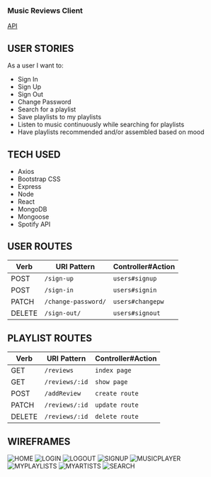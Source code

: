 ### Music Reviews Client

[API](https://github.com/mayday91/newp3mongo)

## USER STORIES
As a user I want to:
- Sign In
- Sign Up
- Sign Out
- Change Password
- Search for a playlist
- Save playlists to my playlists
- Listen to music continuously while searching for playlists
- Have playlists recommended and/or assembled based on mood
  
## TECH USED
- Axios
- Bootstrap CSS
- Express
- Node
- React
- MongoDB
- Mongoose
- Spotify API

## USER ROUTES

| Verb   | URI Pattern            | Controller#Action |
|--------|------------------------|-------------------|
| POST   | `/sign-up`             | `users#signup`    |
| POST   | `/sign-in`             | `users#signin`    |
| PATCH  | `/change-password/`    | `users#changepw`  |
| DELETE | `/sign-out/`           | `users#signout`   |

## PLAYLIST ROUTES

| Verb    | URI Pattern           | Controller#Action      |
|---------|-----------------------|------------------------|
| GET     | `/reviews`            | `index page`           |
| GET     | `/reviews/:id`        | `show page`            |
| POST    | `/addReview`          | `create route`         |
| PATCH   | `/reviews/:id`        | `update route`         |
| DELETE  | `/reviews/:id`        | `delete route`         |

## WIREFRAMES
![HOME](wireframes/home.jpg)
![LOGIN](wireframes/login.jpg)
![LOGOUT](wireframes/logout.jpg)
![SIGNUP](wireframes/signup.jpg)
![MUSICPLAYER](wireframes/musicplayer.jpg)
![MYPLAYLISTS](wireframes/myplaylists.jpg)
![MYARTISTS](wireframes/myartists.jpg)
![SEARCH](wireframes/search.jpg)